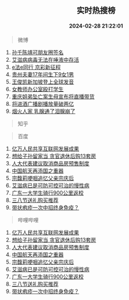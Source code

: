 <div align="center"><h2>实时热搜榜</h2><h4>2024-02-28 21:22:01</h4></div>

> 微博  

1. [孙千陈靖可朋友圈签名](https://s.weibo.com/weibo?q=%23%E5%AD%99%E5%8D%83%E9%99%88%E9%9D%96%E5%8F%AF%E6%9C%8B%E5%8F%8B%E5%9C%88%E7%AD%BE%E5%90%8D%23&t=31&band_rank=1&Refer=top)<br />
2. [艾滋病病毒无法在唾液中存活](https://s.weibo.com/weibo?q=%23%E8%89%BE%E6%BB%8B%E7%97%85%E7%97%85%E6%AF%92%E6%97%A0%E6%B3%95%E5%9C%A8%E5%94%BE%E6%B6%B2%E4%B8%AD%E5%AD%98%E6%B4%BB%23&t=31&band_rank=2&Refer=top)<br />
3. [e法e同行 京彩新征程](https://s.weibo.com/weibo?q=e%E6%B3%95e%E5%90%8C%E8%A1%8C%20%E4%BA%AC%E5%BD%A9%E6%96%B0%E5%BE%81%E7%A8%8B&t=31&band_rank=3&Refer=top)<br />
4. [贵州夫妻17年间生下9女1男](https://s.weibo.com/weibo?q=%23%E8%B4%B5%E5%B7%9E%E5%A4%AB%E5%A6%BB17%E5%B9%B4%E9%97%B4%E7%94%9F%E4%B8%8B9%E5%A5%B31%E7%94%B7%23&t=31&band_rank=4&Refer=top)<br />
5. [王俊凯新加坡登上全球发音](https://s.weibo.com/weibo?q=%23%E7%8E%8B%E4%BF%8A%E5%87%AF%E6%96%B0%E5%8A%A0%E5%9D%A1%E7%99%BB%E4%B8%8A%E5%85%A8%E7%90%83%E5%8F%91%E9%9F%B3%23&t=31&band_rank=5&Refer=top)<br />
6. [女教师办公室殴打学生](https://s.weibo.com/weibo?q=%23%E5%A5%B3%E6%95%99%E5%B8%88%E5%8A%9E%E5%85%AC%E5%AE%A4%E6%AE%B4%E6%89%93%E5%AD%A6%E7%94%9F%23&t=31&band_rank=6&Refer=top)<br />
7. [重庆姐弟坠亡案生母宣布将直播带货](https://s.weibo.com/weibo?q=%23%E9%87%8D%E5%BA%86%E5%A7%90%E5%BC%9F%E5%9D%A0%E4%BA%A1%E6%A1%88%E7%94%9F%E6%AF%8D%E5%AE%A3%E5%B8%83%E5%B0%86%E7%9B%B4%E6%92%AD%E5%B8%A6%E8%B4%A7%23&t=31&band_rank=7&Refer=top)<br />
8. [将进酒广播剧播放量破两亿](https://s.weibo.com/weibo?q=%23%E5%B0%86%E8%BF%9B%E9%85%92%E5%B9%BF%E6%92%AD%E5%89%A7%E6%92%AD%E6%94%BE%E9%87%8F%E7%A0%B4%E4%B8%A4%E4%BA%BF%23&t=31&band_rank=8&Refer=top)<br />
9. [烟火人家 乳腺通了泪腺崩了](https://s.weibo.com/weibo?q=%E7%83%9F%E7%81%AB%E4%BA%BA%E5%AE%B6%20%E4%B9%B3%E8%85%BA%E9%80%9A%E4%BA%86%E6%B3%AA%E8%85%BA%E5%B4%A9%E4%BA%86&t=31&band_rank=9&Refer=top)<br />

> 知乎  


> 百度  

1. [亿万人民共享互联网发展成果](https://www.baidu.com/s?wd=%E4%BA%BF%E4%B8%87%E4%BA%BA%E6%B0%91%E5%85%B1%E4%BA%AB%E4%BA%92%E8%81%94%E7%BD%91%E5%8F%91%E5%B1%95%E6%88%90%E6%9E%9C&sa=fyb_news&rsv_dl=fyb_news)<br />
2. [想给子孙留家当 贪官退休后购13套房](https://www.baidu.com/s?wd=%E6%83%B3%E7%BB%99%E5%AD%90%E5%AD%99%E7%95%99%E5%AE%B6%E5%BD%93+%E8%B4%AA%E5%AE%98%E9%80%80%E4%BC%91%E5%90%8E%E8%B4%AD13%E5%A5%97%E6%88%BF&sa=fyb_news&rsv_dl=fyb_news)<br />
3. [人大代表建议取消商品房预售制度](https://www.baidu.com/s?wd=%E4%BA%BA%E5%A4%A7%E4%BB%A3%E8%A1%A8%E5%BB%BA%E8%AE%AE%E5%8F%96%E6%B6%88%E5%95%86%E5%93%81%E6%88%BF%E9%A2%84%E5%94%AE%E5%88%B6%E5%BA%A6&sa=fyb_news&rsv_dl=fyb_news)<br />
4. [中国航天再添国之重器](https://www.baidu.com/s?wd=%E4%B8%AD%E5%9B%BD%E8%88%AA%E5%A4%A9%E5%86%8D%E6%B7%BB%E5%9B%BD%E4%B9%8B%E9%87%8D%E5%99%A8&sa=fyb_news&rsv_dl=fyb_news)<br />
5. [宗馥莉哽咽追忆父亲宗庆后](https://www.baidu.com/s?wd=%E5%AE%97%E9%A6%A5%E8%8E%89%E5%93%BD%E5%92%BD%E8%BF%BD%E5%BF%86%E7%88%B6%E4%BA%B2%E5%AE%97%E5%BA%86%E5%90%8E&sa=fyb_news&rsv_dl=fyb_news)<br />
6. [艾滋病已是可防可控可治的慢性病](https://www.baidu.com/s?wd=%E8%89%BE%E6%BB%8B%E7%97%85%E5%B7%B2%E6%98%AF%E5%8F%AF%E9%98%B2%E5%8F%AF%E6%8E%A7%E5%8F%AF%E6%B2%BB%E7%9A%84%E6%85%A2%E6%80%A7%E7%97%85&sa=fyb_news&rsv_dl=fyb_news)<br />
7. [广东一大学生骑行900公里返校](https://www.baidu.com/s?wd=%E5%B9%BF%E4%B8%9C%E4%B8%80%E5%A4%A7%E5%AD%A6%E7%94%9F%E9%AA%91%E8%A1%8C900%E5%85%AC%E9%87%8C%E8%BF%94%E6%A0%A1&sa=fyb_news&rsv_dl=fyb_news)<br />
8. [三八节送礼购买推荐](https://www.baidu.com/s?wd=%E4%B8%89%E5%85%AB%E8%8A%82%E9%80%81%E7%A4%BC%E8%B4%AD%E4%B9%B0%E6%8E%A8%E8%8D%90&sa=fyb_news&rsv_dl=fyb_news)<br />
9. [带状疱疹一次中招终身免疫？](https://www.baidu.com/s?wd=%E5%B8%A6%E7%8A%B6%E7%96%B1%E7%96%B9%E4%B8%80%E6%AC%A1%E4%B8%AD%E6%8B%9B%E7%BB%88%E8%BA%AB%E5%85%8D%E7%96%AB%EF%BC%9F&sa=fyb_news&rsv_dl=fyb_news)<br />

> 哔哩哔哩  

1. [亿万人民共享互联网发展成果](https://www.baidu.com/s?wd=%E4%BA%BF%E4%B8%87%E4%BA%BA%E6%B0%91%E5%85%B1%E4%BA%AB%E4%BA%92%E8%81%94%E7%BD%91%E5%8F%91%E5%B1%95%E6%88%90%E6%9E%9C&sa=fyb_news&rsv_dl=fyb_news)<br />
2. [想给子孙留家当 贪官退休后购13套房](https://www.baidu.com/s?wd=%E6%83%B3%E7%BB%99%E5%AD%90%E5%AD%99%E7%95%99%E5%AE%B6%E5%BD%93+%E8%B4%AA%E5%AE%98%E9%80%80%E4%BC%91%E5%90%8E%E8%B4%AD13%E5%A5%97%E6%88%BF&sa=fyb_news&rsv_dl=fyb_news)<br />
3. [人大代表建议取消商品房预售制度](https://www.baidu.com/s?wd=%E4%BA%BA%E5%A4%A7%E4%BB%A3%E8%A1%A8%E5%BB%BA%E8%AE%AE%E5%8F%96%E6%B6%88%E5%95%86%E5%93%81%E6%88%BF%E9%A2%84%E5%94%AE%E5%88%B6%E5%BA%A6&sa=fyb_news&rsv_dl=fyb_news)<br />
4. [中国航天再添国之重器](https://www.baidu.com/s?wd=%E4%B8%AD%E5%9B%BD%E8%88%AA%E5%A4%A9%E5%86%8D%E6%B7%BB%E5%9B%BD%E4%B9%8B%E9%87%8D%E5%99%A8&sa=fyb_news&rsv_dl=fyb_news)<br />
5. [宗馥莉哽咽追忆父亲宗庆后](https://www.baidu.com/s?wd=%E5%AE%97%E9%A6%A5%E8%8E%89%E5%93%BD%E5%92%BD%E8%BF%BD%E5%BF%86%E7%88%B6%E4%BA%B2%E5%AE%97%E5%BA%86%E5%90%8E&sa=fyb_news&rsv_dl=fyb_news)<br />
6. [艾滋病已是可防可控可治的慢性病](https://www.baidu.com/s?wd=%E8%89%BE%E6%BB%8B%E7%97%85%E5%B7%B2%E6%98%AF%E5%8F%AF%E9%98%B2%E5%8F%AF%E6%8E%A7%E5%8F%AF%E6%B2%BB%E7%9A%84%E6%85%A2%E6%80%A7%E7%97%85&sa=fyb_news&rsv_dl=fyb_news)<br />
7. [广东一大学生骑行900公里返校](https://www.baidu.com/s?wd=%E5%B9%BF%E4%B8%9C%E4%B8%80%E5%A4%A7%E5%AD%A6%E7%94%9F%E9%AA%91%E8%A1%8C900%E5%85%AC%E9%87%8C%E8%BF%94%E6%A0%A1&sa=fyb_news&rsv_dl=fyb_news)<br />
8. [三八节送礼购买推荐](https://www.baidu.com/s?wd=%E4%B8%89%E5%85%AB%E8%8A%82%E9%80%81%E7%A4%BC%E8%B4%AD%E4%B9%B0%E6%8E%A8%E8%8D%90&sa=fyb_news&rsv_dl=fyb_news)<br />
9. [带状疱疹一次中招终身免疫？](https://www.baidu.com/s?wd=%E5%B8%A6%E7%8A%B6%E7%96%B1%E7%96%B9%E4%B8%80%E6%AC%A1%E4%B8%AD%E6%8B%9B%E7%BB%88%E8%BA%AB%E5%85%8D%E7%96%AB%EF%BC%9F&sa=fyb_news&rsv_dl=fyb_news)<br />
